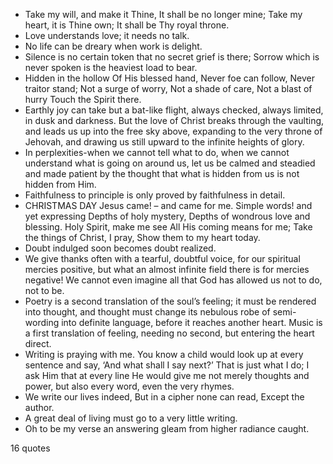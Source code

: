  - Take my will, and make it Thine, It shall be no longer mine; Take my heart, it is Thine own; It shall be Thy royal throne.
 - Love understands love; it needs no talk.
 - No life can be dreary when work is delight.
 - Silence is no certain token that no secret grief is there; Sorrow which is never spoken is the heaviest load to bear.
 - Hidden in the hollow Of His blessed hand, Never foe can follow, Never traitor stand; Not a surge of worry, Not a shade of care, Not a blast of hurry Touch the Spirit there.
 - Earthly joy can take but a bat-like flight, always checked, always limited, in dusk and darkness. But the love of Christ breaks through the vaulting, and leads us up into the free sky above, expanding to the very throne of Jehovah, and drawing us still upward to the infinite heights of glory.
 - In perplexities-when we cannot tell what to do, when we cannot understand what is going on around us, let us be calmed and steadied and made patient by the thought that what is hidden from us is not hidden from Him.
 - Faithfulness to principle is only proved by faithfulness in detail.
 - CHRISTMAS DAY Jesus came! – and came for me. Simple words! and yet expressing Depths of holy mystery, Depths of wondrous love and blessing. Holy Spirit, make me see All His coming means for me; Take the things of Christ, I pray, Show them to my heart today.
 - Doubt indulged soon becomes doubt realized.
 - We give thanks often with a tearful, doubtful voice, for our spiritual mercies positive, but what an almost infinite field there is for mercies negative! We cannot even imagine all that God has allowed us not to do, not to be.
 - Poetry is a second translation of the soul’s feeling; it must be rendered into thought, and thought must change its nebulous robe of semi-wording into definite language, before it reaches another heart. Music is a first translation of feeling, needing no second, but entering the heart direct.
 - Writing is praying with me. You know a child would look up at every sentence and say, ‘And what shall I say next?’ That is just what I do; I ask Him that at every line He would give me not merely thoughts and power, but also every word, even the very rhymes.
 - We write our lives indeed, But in a cipher none can read, Except the author.
 - A great deal of living must go to a very little writing.
 - Oh to be my verse an answering gleam from higher radiance caught.

16 quotes
